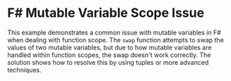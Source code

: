 # F# Mutable Variable Scope Issue

This example demonstrates a common issue with mutable variables in F# when dealing with function scope. The `swap` function attempts to swap the values of two mutable variables, but due to how mutable variables are handled within function scopes, the swap doesn't work correctly. The solution shows how to resolve this by using tuples or more advanced techniques.